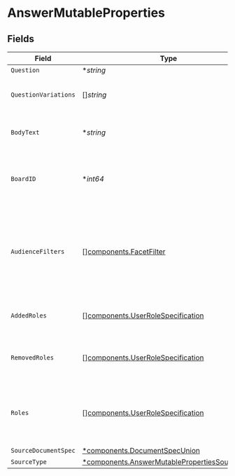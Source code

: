 # AnswerMutableProperties


## Fields

| Field                                                                                                                                                 | Type                                                                                                                                                  | Required                                                                                                                                              | Description                                                                                                                                           | Example                                                                                                                                               |
| ----------------------------------------------------------------------------------------------------------------------------------------------------- | ----------------------------------------------------------------------------------------------------------------------------------------------------- | ----------------------------------------------------------------------------------------------------------------------------------------------------- | ----------------------------------------------------------------------------------------------------------------------------------------------------- | ----------------------------------------------------------------------------------------------------------------------------------------------------- |
| `Question`                                                                                                                                            | **string*                                                                                                                                             | :heavy_minus_sign:                                                                                                                                    | N/A                                                                                                                                                   | Why is the sky blue?                                                                                                                                  |
| `QuestionVariations`                                                                                                                                  | []*string*                                                                                                                                            | :heavy_minus_sign:                                                                                                                                    | Additional ways of phrasing this question.                                                                                                            |                                                                                                                                                       |
| `BodyText`                                                                                                                                            | **string*                                                                                                                                             | :heavy_minus_sign:                                                                                                                                    | The plain text answer to the question.                                                                                                                | From https://en.wikipedia.org/wiki/Diffuse_sky_radiation, the sky is blue because blue light is more strongly scattered than longer-wavelength light. |
| `BoardID`                                                                                                                                             | **int64*                                                                                                                                              | :heavy_minus_sign:                                                                                                                                    | The parent board ID of this Answer, or 0 if it's a floating Answer.                                                                                   |                                                                                                                                                       |
| `AudienceFilters`                                                                                                                                     | [][components.FacetFilter](../../models/components/facetfilter.md)                                                                                    | :heavy_minus_sign:                                                                                                                                    | Filters which restrict who should see the answer. Values are taken from the corresponding filters in people search.                                   |                                                                                                                                                       |
| `AddedRoles`                                                                                                                                          | [][components.UserRoleSpecification](../../models/components/userrolespecification.md)                                                                | :heavy_minus_sign:                                                                                                                                    | A list of user roles for the answer added by the owner.                                                                                               |                                                                                                                                                       |
| `RemovedRoles`                                                                                                                                        | [][components.UserRoleSpecification](../../models/components/userrolespecification.md)                                                                | :heavy_minus_sign:                                                                                                                                    | A list of user roles for the answer removed by the owner.                                                                                             |                                                                                                                                                       |
| `Roles`                                                                                                                                               | [][components.UserRoleSpecification](../../models/components/userrolespecification.md)                                                                | :heavy_minus_sign:                                                                                                                                    | A list of roles for this answer explicitly granted by an owner, editor, or admin.                                                                     |                                                                                                                                                       |
| `SourceDocumentSpec`                                                                                                                                  | [*components.DocumentSpecUnion](../../models/components/documentspecunion.md)                                                                         | :heavy_minus_sign:                                                                                                                                    | N/A                                                                                                                                                   |                                                                                                                                                       |
| `SourceType`                                                                                                                                          | [*components.AnswerMutablePropertiesSourceType](../../models/components/answermutablepropertiessourcetype.md)                                         | :heavy_minus_sign:                                                                                                                                    | N/A                                                                                                                                                   |                                                                                                                                                       |